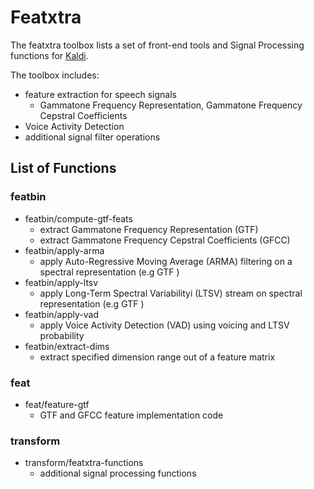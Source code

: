 # Featxtra
The featxtra toolbox lists a set of front-end tools and Signal Processing functions for [Kaldi](http://kaldi.sourceforge.net).

The toolbox includes:
* feature extraction for speech signals
  - Gammatone Frequency Representation, Gammatone Frequency Cepstral Coefficients
* Voice Activity Detection 
* additional signal filter operations

## List of Functions

### featbin
* featbin/compute-gtf-feats
  - extract Gammatone Frequency Representation (GTF)
  - extract Gammatone Frequency Cepstral Coefficients (GFCC)
* featbin/apply-arma
  - apply Auto-Regressive Moving Average (ARMA) filtering on a spectral representation (e.g GTF )
* featbin/apply-ltsv
  - apply Long-Term Spectral Variabilityi (LTSV) stream on spectral representation (e.g GTF )
* featbin/apply-vad
  - apply Voice Activity Detection (VAD) using voicing and LTSV probability
* featbin/extract-dims
  - extract specified dimension range out of a feature matrix

### feat
* feat/feature-gtf
  - GTF and GFCC feature implementation code

### transform
* transform/featxtra-functions
  - additional signal processing functions
